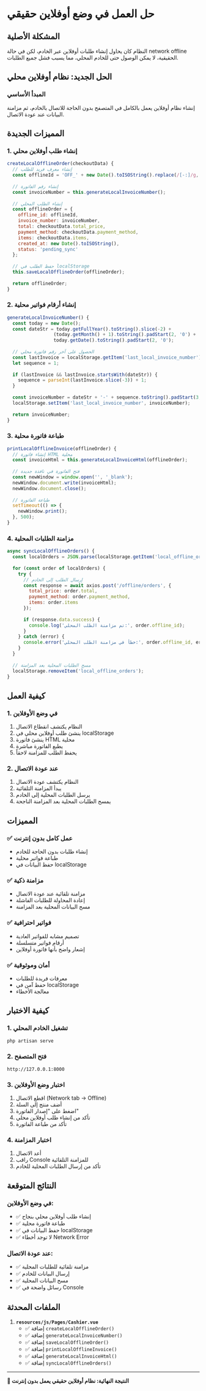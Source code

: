 # حل العمل في وضع أوفلاين حقيقي

## المشكلة الأصلية
النظام كان يحاول إنشاء طلبات أوفلاين عبر الخادم، لكن في حالة network offline الحقيقية، لا يمكن الوصول حتى للخادم المحلي، مما يسبب فشل جميع الطلبات.

## الحل الجديد: نظام أوفلاين محلي

### المبدأ الأساسي
إنشاء نظام أوفلاين يعمل بالكامل في المتصفح بدون الحاجة للاتصال بالخادم، ثم مزامنة البيانات عند عودة الاتصال.

## المميزات الجديدة

### 1. **إنشاء طلب أوفلاين محلي**
```javascript
createLocalOfflineOrder(checkoutData) {
  // إنشاء معرف فريد للطلب
  const offlineId = 'OFF_' + new Date().toISOString().replace(/[-:]/g, '').split('.')[0] + '_' + Math.random().toString(36).substr(2, 8);
  
  // إنشاء رقم الفاتورة
  const invoiceNumber = this.generateLocalInvoiceNumber();
  
  // إنشاء الطلب المحلي
  const offlineOrder = {
    offline_id: offlineId,
    invoice_number: invoiceNumber,
    total: checkoutData.total_price,
    payment_method: checkoutData.payment_method,
    items: checkoutData.items,
    created_at: new Date().toISOString(),
    status: 'pending_sync'
  };
  
  // حفظ الطلب في localStorage
  this.saveLocalOfflineOrder(offlineOrder);
  
  return offlineOrder;
}
```

### 2. **إنشاء أرقام فواتير محلية**
```javascript
generateLocalInvoiceNumber() {
  const today = new Date();
  const dateStr = today.getFullYear().toString().slice(-2) + 
                 (today.getMonth() + 1).toString().padStart(2, '0') + 
                 today.getDate().toString().padStart(2, '0');
  
  // الحصول على آخر رقم فاتورة محلي
  const lastInvoice = localStorage.getItem('last_local_invoice_number');
  let sequence = 1;
  
  if (lastInvoice && lastInvoice.startsWith(dateStr)) {
    sequence = parseInt(lastInvoice.slice(-3)) + 1;
  }
  
  const invoiceNumber = dateStr + '-' + sequence.toString().padStart(3, '0');
  localStorage.setItem('last_local_invoice_number', invoiceNumber);
  
  return invoiceNumber;
}
```

### 3. **طباعة فاتورة محلية**
```javascript
printLocalOfflineInvoice(offlineOrder) {
  // إنشاء فاتورة HTML محلية
  const invoiceHtml = this.generateLocalInvoiceHtml(offlineOrder);
  
  // فتح الفاتورة في نافذة جديدة
  const newWindow = window.open('', '_blank');
  newWindow.document.write(invoiceHtml);
  newWindow.document.close();
  
  // طباعة الفاتورة
  setTimeout(() => {
    newWindow.print();
  }, 500);
}
```

### 4. **مزامنة الطلبات المحلية**
```javascript
async syncLocalOfflineOrders() {
  const localOrders = JSON.parse(localStorage.getItem('local_offline_orders') || '[]');
  
  for (const order of localOrders) {
    try {
      // إرسال الطلب إلى الخادم
      const response = await axios.post('/offline/orders', {
        total_price: order.total,
        payment_method: order.payment_method,
        items: order.items
      });
      
      if (response.data.success) {
        console.log('تم مزامنة الطلب المحلي:', order.offline_id);
      }
    } catch (error) {
      console.error('خطأ في مزامنة الطلب المحلي:', order.offline_id, error);
    }
  }
  
  // مسح الطلبات المحلية بعد المزامنة
  localStorage.removeItem('local_offline_orders');
}
```

## كيفية العمل

### 1. **في وضع الأوفلاين**
1. النظام يكتشف انقطاع الاتصال
2. ينشئ طلب أوفلاين محلي في localStorage
3. ينشئ فاتورة HTML محلية
4. يطبع الفاتورة مباشرة
5. يحفظ الطلب للمزامنة لاحقاً

### 2. **عند عودة الاتصال**
1. النظام يكتشف عودة الاتصال
2. يبدأ المزامنة التلقائية
3. يرسل الطلبات المحلية إلى الخادم
4. يمسح الطلبات المحلية بعد المزامنة الناجحة

## المميزات

### ✅ **عمل كامل بدون إنترنت**
- إنشاء طلبات بدون الحاجة للخادم
- طباعة فواتير محلية
- حفظ البيانات في localStorage

### ✅ **مزامنة ذكية**
- مزامنة تلقائية عند عودة الاتصال
- إعادة المحاولة للطلبات الفاشلة
- مسح البيانات المحلية بعد المزامنة

### ✅ **فواتير احترافية**
- تصميم مشابه للفواتير العادية
- أرقام فواتير متسلسلة
- إشعار واضح بأنها فاتورة أوفلاين

### ✅ **أمان وموثوقية**
- معرفات فريدة للطلبات
- حفظ آمن في localStorage
- معالجة الأخطاء

## كيفية الاختبار

### 1. **تشغيل الخادم المحلي**
```bash
php artisan serve
```

### 2. **فتح المتصفح**
```
http://127.0.0.1:8000
```

### 3. **اختبار وضع الأوفلاين**
1. اقطع الاتصال (Network tab → Offline)
2. أضف منتج إلى السلة
3. اضغط على "إصدار الفاتورة"
4. تأكد من إنشاء طلب أوفلاين محلي
5. تأكد من طباعة الفاتورة

### 4. **اختبار المزامنة**
1. أعد الاتصال
2. راقب Console للمزامنة التلقائية
3. تأكد من إرسال الطلبات المحلية للخادم

## النتائج المتوقعة

### في وضع الأوفلاين:
- ✅ إنشاء طلب أوفلاين محلي بنجاح
- ✅ طباعة فاتورة محلية
- ✅ حفظ البيانات في localStorage
- ✅ لا توجد أخطاء Network Error

### عند عودة الاتصال:
- ✅ مزامنة تلقائية للطلبات المحلية
- ✅ إرسال البيانات للخادم
- ✅ مسح البيانات المحلية
- ✅ رسائل واضحة في Console

## الملفات المحدثة

1. **`resources/js/Pages/Cashier.vue`**
   - ✅ إضافة `createLocalOfflineOrder()`
   - ✅ إضافة `generateLocalInvoiceNumber()`
   - ✅ إضافة `saveLocalOfflineOrder()`
   - ✅ إضافة `printLocalOfflineInvoice()`
   - ✅ إضافة `generateLocalInvoiceHtml()`
   - ✅ إضافة `syncLocalOfflineOrders()`

---

**🎯 النتيجة النهائية: نظام أوفلاين حقيقي يعمل بدون إنترنت** 
